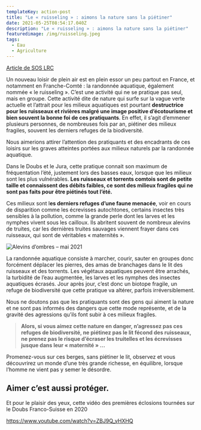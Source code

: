 ```yaml
---
templateKey: action-post
title: "Le « ruisseling » : aimons la nature sans la piétiner"
date: 2021-05-25T08:54:17.040Z
description: "Le « ruisseling » : aimons la nature sans la piétiner"
featuredimage: /img/ruisseling.jpeg
tags:
  - Eau
  - Agriculture
---
```

[Article de SOS LRC](https://www.soslrc.com/2021/05/24/le-ruisseling-aimons-la-nature-sans-la-pietiner/)

Un nouveau loisir de plein air est en plein essor un peu partout en France, et notamment en Franche-Comté : la randonnée aquatique, également nommée « le ruisseling ». C’est une activité qui ne se pratique pas seul, mais en groupe. Cette activité dite de nature qui surfe sur la vague verte actuelle et l’attrait pour les milieux aquatiques est pourtant **destructrice pour les ruisseaux et rivières malgré une image positive d’écotourisme et bien souvent la bonne foi de ces pratiquants**. En effet, il s’agit d’emmener plusieurs personnes, de nombreuses fois par an, piétiner des milieux fragiles, souvent les derniers refuges de la biodiversité.

Nous aimerions attirer l’attention des pratiquants et des encadrants de ces loisirs sur les graves atteintes portées aux milieux naturels par la randonnée aquatique.

Dans le Doubs et le Jura, cette pratique connait son maximum de fréquentation l’été, justement lors des basses eaux, lorsque que les milieux sont les plus vulnérables. **Les ruisseaux et torrents comtois sont de petite taille et connaissent des débits faibles, ce sont des milieux fragiles qui ne sont pas faits pour être piétinés tout l’été.**

Ces milieux sont l**es derniers refuges d’une faune menacée**, voir en cours de disparition comme les écrevisses autochtones, certains insectes très sensibles à la pollution, comme la grande perle dont les larves et les nymphes vivent sous les cailloux. Ils abritent souvent de nombreux alevins de truites, car les dernières truites sauvages viennent frayer dans ces ruisseaux, qui sont de véritables « maternités ».

![*Alevins d’ombres – mai 2021*](/img/a5bfe50f-82c8-45af-8f2d-8eb6318e9ef2_1_105_c.jpeg#center "*Alevins d’ombres – mai 2021*")

La randonnée aquatique consiste à marcher, courir, sauter en groupes donc forcément déplacer les pierres, des amas de branchages dans le lit des ruisseaux et des torrents. Les végétaux aquatiques peuvent être arrachés, la turbidité de l’eau augmentée, les larves et les nymphes des insectes aquatiques écrasés. Jour après jour, c’est donc un biotope fragile, un refuge de biodiversité que cette pratique va altérer, parfois irréversiblement.

Nous ne doutons pas que les pratiquants sont des gens qui aiment la nature et ne sont pas informés des dangers que cette mode représente, et de la gravité des agressions qu’ils font subir à ces milieux fragiles.

> **Alors, si vous aimez cette nature en danger, n’agressez pas ces refuges de biodiversité, ne piétinez pas le lit fécond des ruisseaux, ne prenez pas le risque d’écraser les truitelles et les écrevisses jusque dans leur « maternité » …**

Promenez-vous sur ces berges, sans piétiner le lit, observez et vous découvrirez un monde d’une très grande richesse, en équilibre, lorsque l’homme ne vient pas y semer le désordre.

## **Aimer c’est aussi protéger.**

Et pour le plaisir des yeux, cette vidéo des premières éclosions tournées sur le Doubs Franco-Suisse en 2020

<https://www.youtube.com/watch?v=ZBJ9Q_vHXHQ>